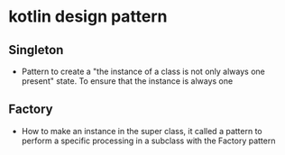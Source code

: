 # kotlin design pattern

## Singleton
- Pattern to create a "the instance of a class is not only always one present" state. To ensure that the instance is always one

## Factory
- How to make an instance in the super class, it called a pattern to perform a specific processing in a subclass with the Factory pattern
